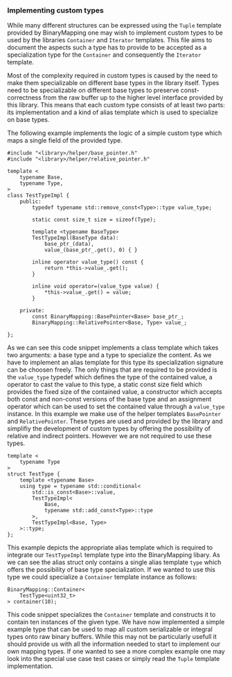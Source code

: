 ### Implementing custom types

While many different structures can be expressed using the `Tuple` template provided by BinaryMapping one may wish to implement custom types to be used by the libraries `Container` and `Iterator` templates. This file aims to document the aspects such a type has to provide to be accepted as a specialization type for the `Container` and consequently the `Iterator` template.

Most of the complexity required in custom types is caused by the need to make them specializable on different base types in the library itself. Types need to be specializable on different base types to preserve const-correctness from the raw buffer up to the higher level interface provided by this library. This means that each custom type consists of at least two parts: its implementation and a kind of alias template which is used to specialize on base types.

The following example implements the logic of a simple custom type which maps a single field of the provided type.

```
#include "<library>/helper/base_pointer.h"
#include "<library>/helper/relative_pointer.h"

template <
	typename Base,
	typename Type,
>
class TestTypeImpl {
	public:
		typedef typename std::remove_const<Type>::type value_type;

		static const size_t size = sizeof(Type);

		template <typename BaseType>
		TestTypeImpl(BaseType data):
			base_ptr_(data),
			value_(base_ptr_.get(), 0) { }

		inline operator value_type() const {
			return *this->value_.get();
		}

		inline void operator=(value_type value) {
			*this->value_.get() = value;
		}

	private:
		const BinaryMapping::BasePointer<Base> base_ptr_;
		BinaryMapping::RelativePointer<Base, Type> value_;

};
```

As we can see this code snippet implements a class template which takes two arguments: a base type and a type to specialize the content. As we have to implement an alias template for this type its specialization signature can be choosen freely. The only things that are required to be provided is the `value_type` typedef which defines the type of the contained value, a operator to cast the value to this type, a static const size field  which provides the fixed size of the contained value, a constructor which accepts both const and non-const versions of the base type and an assignment operator which can be used to set the contained value through a `value_type` instance. In this example we make use of the helper templates `BasePointer` and `RelativePointer`. These types are used and provided by the library and simplifiy the development of custom types by offering the possibility of relative and indirect pointers. However we are not required to use these types.

```
template <
	typename Type
>
struct TestType {
	template <typename Base>
	using type = typename std::conditional<
		std::is_const<Base>::value,
		TestTypeImpl<
			Base,
			typename std::add_const<Type>::type
		>,
		TestTypeImpl<Base, Type>
	>::type;
};
```

This example depicts the appropriate alias template which is required to integrate our `TestTypeImpl` template type into the BinaryMapping libary. As we can see the alias struct only contains a single alias template `type` which offers the possibility of base type specialization. If we wanted to use this type we could specialize a `Container` template instance as follows:

```
BinaryMapping::Container<
	TestType<uint32_t>
> container(10);
```

This code snippet specializes the `Container` template and constructs it to contain ten instances of the given type. We have now implemented a simple example type that can be used to map all custom serializable or integral types onto raw binary buffers. While this may not be particularly usefull it should provide us with all the information needed to start to implement our own mapping types. If one wanted to see a more complex example one may look into the special use case test cases or simply read the `Tuple` template implementation.
